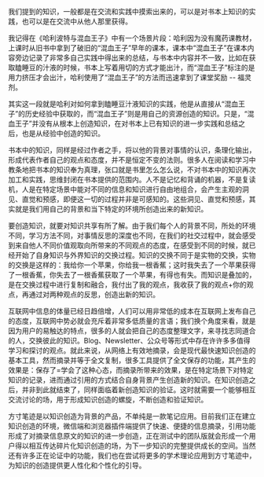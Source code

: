 我们提到的知识，一般都是在交流和实践中摸索出来的，可以是对书本上知识的实践，也可以是在交流中从他人那里获得。

我记得在《哈利波特与混血王子》中有一个场景片段：哈利因为没有魔药课教材，上课时从旧书中拿到了破旧的“混血王子”早年的课本，课本中“混血王子”在课本内容旁边记录了非常多自己实践中得出来的总结，与书本中内容并不一致，比如在获取瞌睡豆的汁液的时候，书本上写着用切的方式才能出汁，而“混血王子”标注的是用力挤压才会出汁，哈利使用了“混血王子”的方法而迅速拿到了课堂奖励 -- 福灵剂。

其实这一段就是哈利对如何拿到瞌睡豆汁液知识的实践，他是从直接从“混血王子”的历史经验中获取的，而“混血王子”则是用自己的资源创造的知识。只是，“混血王子”并没有从根本上创造知识，在对书本上已有知识的进一步实践和总结之后，也是从经验中创造的知识。

书本中的知识，同样是经过作者之手，将以他的背景对事情的认识，条理化输出，形成代表作者自己的观点和态度，并不是恒定不变的法则。很多人在阅读和学习中教条地把书本的知识奉为真理，张口就是书里怎么怎么说，不对书本中的知识再次加工和实践，思维封闭在书本提供的范围内。人不是记忆和背诵的机器，不是复读机，人是在特定场景中能对不同的信息和知识进行自由地组合，会产生主观的洞见、直觉和预感，即便这一切的过程并非是可感知的。这些洞见、直觉和预感，其实就是我们用自己的背景和当下特定的环境所创造出来的新知识。

要创造知识，就要对知识共享有所了解。由于我们每个人的背景不同，所处的环境不同，学习方法不同，对事情反思的深度也不同，在我们的社交过程中，就会感受到来自他人不同价值观取向所带来的不同观点的态度，在感受到不同的时候，就已经开始了自身知识与外界知识的交换过程。知识的交换不同于是实物的交换，实物的交换是这样的：我给你一个苹果，你给我一根香蕉；这时我失去了一个苹果获得了一根香蕉，你失去了一根香蕉获取了一个苹果，有得也有失。而知识是叠加的，是在交换过程中进行复制和融合，我付出了我的观点，我收获了我的观点+你的观点，再通过对两种观点的反思，创造出新的知识。

互联网中信息的体量已经日趋倍增，人们可以用非常低的成本在互联网上发布自己的态度，互联网中势必就会充斥着非常多低质量的言语；我们换个角度来看，就是因为用户的易触达的特点，很多的人就会把自己的态度整理文字，来寻找志同道合的人，交换彼此的知识。Blog、Newsletter、公众号等形式中存在许许多多值得学习和探讨的观点。就此来说，从网络上有效地摘录，会是现代最快速知识创造的基本工具，然而摘录并等于全文复制，很多工具提供了全文保存的功能，其产生的效果是：保存了=学会了这种心态，而摘录所带来的效果，是在特定场景下对特定知识的记录，进而通过引用的方式结合自身背景产生创造新的知识。在知识创造之后，并非到此就结束了，同样面临着新创造知识的验证。这时就需要一个能够相互交流讨论的场，用于形成知识创造的螺旋，不断创造和验证知识。

方寸笔迹是以知识创造为背景的产品，不单纯是一款笔记应用。目前我们正在建立知识创造的环境，微信端和浏览器插件端提供了快速、便捷的信息摘录，引用功能形成了对摘录信息原文的知识的进一步创造，正在测试中的团队版就会形成一个用户得以相互传达碎片化知识创造的场，为下一步知识的完整提供成长的空间。当然还有许多正在论证中的功能，我们也在尝试将更多的学术理论应用到方寸笔迹中，为知识的创造提供更人性化和个性化的引导。